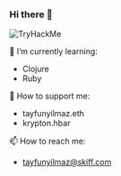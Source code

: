 ### Hi there 👋

 <img src="https://tryhackme-badges.s3.amazonaws.com/tayfilmaz.png" alt="TryHackMe"/>
 
🌱 I’m currently learning:
- Clojure
- Ruby
  
💸 How to support me:
- tayfunyilmaz.eth
- krypton.hbar
  
📫 How to reach me:
- tayfunyilmaz@skiff.com
